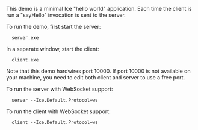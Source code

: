 This demo is a minimal Ice "hello world" application. Each time the
client is run a "sayHello" invocation is sent to the server.

To run the demo, first start the server:

      server.exe

In a separate window, start the client:

      client.exe

Note that this demo hardwires port 10000. If port 10000 is not
available on your machine, you need to edit both client and server
to use a free port.

To run the server with WebSocket support:

      server --Ice.Default.Protocol=ws

To run the client with WebSocket support:

      client --Ice.Default.Protocol=ws
